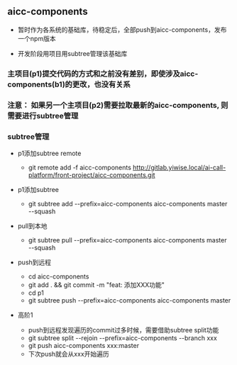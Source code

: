 ## aicc-components

- 暂时作为各系统的基础库，待稳定后，全部push到aicc-components，发布一个npm版本

- 开发阶段用项目用subtree管理该基础库

### 主项目(p1)提交代码的方式和之前没有差别，即使涉及aicc-components(b1)的更改，也没有关系

### 注意： 如果另一个主项目(p2)需要拉取最新的aicc-components, 则需要进行subtree管理

### subtree管理
- p1添加subtree remote
  - git remote add -f aicc-components http://gitlab.yiwise.local/ai-call-platform/front-project/aicc-components.git

- p1添加subtree
  - git subtree add --prefix=aicc-components aicc-components master --squash

- pull到本地
  - git subtree pull --prefix=aicc-components aicc-components master --squash

- push到远程
  - cd aicc-components
  - git add . && git commit -m "feat: 添加XXX功能"
  - cd p1
  - git subtree push --prefix=aicc-components aicc-components master

- 高阶1
  - push到远程发现遍历的commit过多时候，需要借助subtree split功能
  - git subtree split --rejoin --prefix=aicc-components --branch xxx
  - git push aicc-components xxx:master
  - 下次push就会从xxx开始遍历